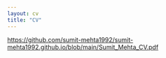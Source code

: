 ```yaml
---
layout: cv
title: "CV"
---
```

https://github.com/sumit-mehta1992/sumit-mehta1992.github.io/blob/main/Sumit_Mehta_CV.pdf
